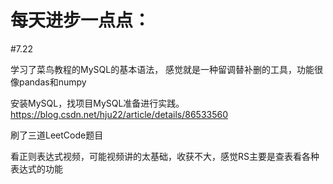 ﻿# 每天进步一点点：

#7.22    

学习了菜鸟教程的MySQL的基本语法， 感觉就是一种留调替补删的工具，功能很像pandas和numpy

安装MySQL，找项目MySQL准备进行实践。
https://blog.csdn.net/hju22/article/details/86533560

刷了三道LeetCode题目


看正则表达式视频，可能视频讲的太基础，收获不大，感觉RS主要是查表看各种表达式的功能



